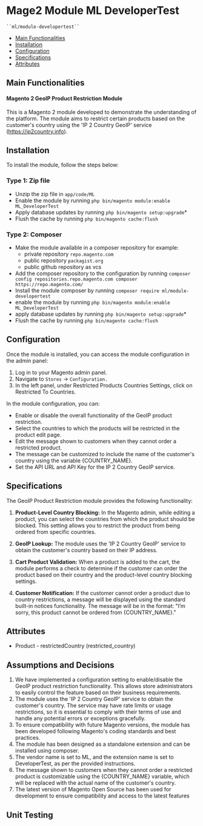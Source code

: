 # Mage2 Module ML DeveloperTest

    ``ml/module-developertest``

 - [Main Functionalities](#markdown-header-main-functionalities)
 - [Installation](#markdown-header-installation)
 - [Configuration](#markdown-header-configuration)
 - [Specifications](#markdown-header-specifications)
 - [Attributes](#markdown-header-attributes)


## Main Functionalities

#### Magento 2 GeoIP Product Restriction Module
This is a Magento 2 module developed to demonstrate the understanding of the platform.
The module aims to restrict certain products based on the customer's country using the 'IP 2 Country GeoIP' service (https://ip2country.info).

## Installation

To install the module, follow the steps below:

### Type 1: Zip file

 - Unzip the zip file in `app/code/ML`
 - Enable the module by running `php bin/magento module:enable ML_DeveloperTest`
 - Apply database updates by running `php bin/magento setup:upgrade`\*
 - Flush the cache by running `php bin/magento cache:flush`

### Type 2: Composer

 - Make the module available in a composer repository for example:
    - private repository `repo.magento.com`
    - public repository `packagist.org`
    - public github repository as vcs
 - Add the composer repository to the configuration by running `composer config repositories.repo.magento.com composer https://repo.magento.com/`
 - Install the module composer by running `composer require ml/module-developertest`
 - enable the module by running `php bin/magento module:enable ML_DeveloperTest`
 - apply database updates by running `php bin/magento setup:upgrade`\*
 - Flush the cache by running `php bin/magento cache:flush`


## Configuration

Once the module is installed, you can access the module configuration in the admin panel:

1. Log in to your Magento admin panel.
2. Navigate to ``Stores`` -> ``Configuration.``
3. In the left panel, under Restricted Products Countries Settings, click on Restricted To Countries.

In the module configuration, you can:

* Enable or disable the overall functionality of the GeoIP product restriction.
* Select the countries to which the products will be restricted in the product edit page.
* Edit the message shown to customers when they cannot order a restricted product. 
* The message can be customized to include the name of the customer's country using the variable {COUNTRY_NAME}.
* Set the API URL and API Key for the IP 2 Country GeoIP service.

## Specifications

The GeoIP Product Restriction module provides the following functionality:

1. **Product-Level Country Blocking:** In the Magento admin, while editing a product, you can select the countries from which the product should be blocked. This setting allows you to restrict the product from being ordered from specific countries.

2. **GeoIP Lookup:** The module uses the 'IP 2 Country GeoIP' service to obtain the customer's country based on their IP address.

3. **Cart Product Validation:** When a product is added to the cart, the module performs a check to determine if the customer can order the product based on their country and the product-level country blocking settings.

4. **Customer Notification:** If the customer cannot order a product due to country restrictions, a message will be displayed using the standard built-in notices functionality. The message will be in the format: "I’m sorry, this product cannot be ordered from {COUNTRY_NAME}."


## Attributes

 - Product - restrictedCountry (restricted_country)

##  Assumptions and Decisions
1. We have implemented a configuration setting to enable/disable the GeoIP product 
   restriction functionality. This allows store administrators to easily control the feature based on their business requirements.
2. The module uses the 'IP 2 Country GeoIP' service to obtain the customer's country. 
   The service may have rate limits or usage restrictions, so it is essential to comply with their terms of use and 
   handle any potential errors or exceptions gracefully.
3. To ensure compatibility with future Magento versions, the module has been developed following Magento's coding 
   standards and best practices.
4. The module has been designed as a standalone extension and can be installed using composer.
5. The vendor name is set to ML, and the extension name is set to DeveloperTest, as per the provided instructions.
6. The message shown to customers when they cannot order a restricted product is customizable 
   using the {COUNTRY_NAME} variable, which will be replaced with the actual name of the customer's country.
7. The latest version of Magento Open Source has been used for development to ensure compatibility and access to the latest features

## Unit Testing

